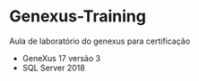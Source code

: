 # Genexus-Training
Aula de laboratório do genexus para certificação 

 * GeneXus 17 versão 3
 * SQL Server 2018
